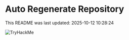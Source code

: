 # Auto Regenerate Repository

This README was last updated: 2025-10-12 10:28:24

 ![TryHackMe](https://tryhackme.com/badge/533634)